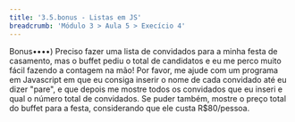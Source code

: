 ```yaml
---
title: '3.5.bonus - Listas em JS'
breadcrumb: 'Módulo 3 > Aula 5 > Execício 4'
---
```


Bonus••••) Preciso fazer uma lista de convidados para a minha festa de casamento, mas o buffet pediu o total de candidatos e eu me perco muito fácil fazendo a contagem na mão! Por favor, me ajude com um programa em Javascript em que eu consiga inserir o nome de cada convidado até eu dizer "pare", e que depois me mostre todos os convidados que eu inseri e qual o número total de convidados. Se puder também, mostre o preço total do buffet para a festa, considerando que ele custa R$80/pessoa.